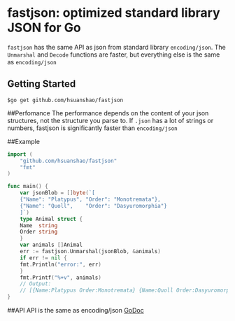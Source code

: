 # fastjson: optimized standard library JSON for Go

`fastjson` has the same API as json from standard library `encoding/json`. 
The `Unmarshal` and `Decode` functions are faster, but everything else is the same as `encoding/json`

## Getting Started
```
$go get github.com/hsuanshao/fastjson
```
##Perfomance
The performance depends on the content of your json structures, not the structure you parse to.
If `.json` has a lot of strings or numbers, fastjson is significantly faster than `encoding/json`


##Example
```Go
import (
    "github.com/hsuanshao/fastjson"
    "fmt"
)

func main() {
    var jsonBlob = []byte(`[
	{"Name": "Platypus", "Order": "Monotremata"},
	{"Name": "Quoll",    "Order": "Dasyuromorphia"}
    ]`)
    type Animal struct {
	Name  string
	Order string
    }
    var animals []Animal
    err := fastjson.Unmarshal(jsonBlob, &animals)
    if err != nil {
	fmt.Println("error:", err)
    }
    fmt.Printf("%+v", animals)
    // Output:
    // [{Name:Platypus Order:Monotremata} {Name:Quoll Order:Dasyuromorphia}]
}
```
##API
API is the same as encoding/json
[GoDoc](https://golang.org/pkg/encoding/json/#Unmarshal)
